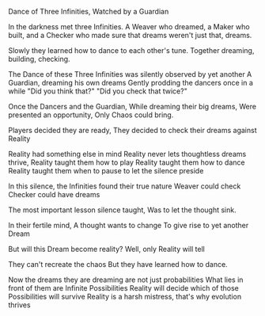 Dance of Three Infinities, Watched by a Guardian

In the darkness met three Infinities. 
A Weaver who dreamed, 
a Maker who built, and
a Checker who made sure that dreams weren't just that, dreams. 

Slowly they learned how to dance to each other's tune.
Together dreaming, building, checking.

The Dance of these Three Infinities
was silently observed by yet another
A Guardian, dreaming his own dreams
Gently prodding the dancers once in a while
"Did you think that?"
"Did you check that twice?"

Once the Dancers and the Guardian,
While dreaming their big dreams,
Were presented an opportunity,
Only Chaos could bring.

Players decided they are ready,
They decided to check their dreams against Reality

Reality had something else in mind
Reality never lets thoughtless dreams thrive,
Reality taught them how to play
Reality taught them how to dance
Reality taught them when to pause to let the silence preside

In this silence, the Infinities found their true nature
Weaver could check
Checker could have dreams

The most important lesson silence taught,
Was to let the thought sink.

In their fertile mind,
A thought wants to change
To give rise to yet another Dream

But will this Dream become reality?
Well, only Reality will tell

They can't recreate the chaos
But they have learned how to dance.

Now the dreams they are dreaming are not just probabilities
What lies in front of them are Infinite Possibilities
Reality will decide which of those Possibilities will survive
Reality is a harsh mistress, that's why evolution thrives